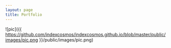 ```yaml
---
layout: page
title: Portfolio
---
```


![pic]({{ https://github.com/indexcosmos/indexcosmos.github.io/blob/master/public/images/pic.png }}/public/images/pic.png)